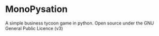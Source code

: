 # MonoPysation
A simple business tycoon game in python. Open source under the GNU General Public Licence (v3)
